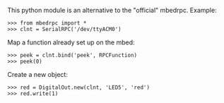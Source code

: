 This python module is an alternative to the "official" mbedrpc.
Example:
```
>>> from mbedrpc import *
>>> clnt = SerialRPC('/dev/ttyACM0')
```

Map a function already set up on the mbed:

```
>>> peek = clnt.bind('peek', RPCFunction)
>>> peek(0)
```

Create a new object:
```
>>> red = DigitalOut.new(clnt, 'LED5', 'red')
>>> red.write(1)
```
